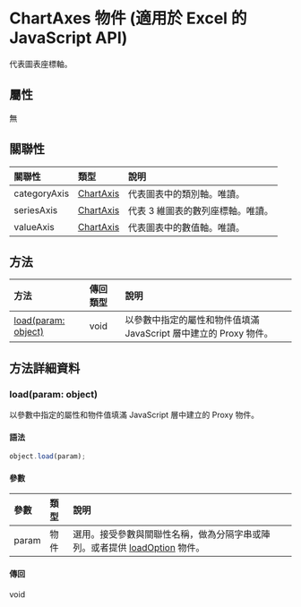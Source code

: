 ﻿# ChartAxes 物件 (適用於 Excel 的 JavaScript API)

代表圖表座標軸。

## 屬性

無

## 關聯性
| 關聯性 | 類型	   |說明|
|:---------------|:--------|:----------|
|categoryAxis|[ChartAxis](chartaxis.md)|代表圖表中的類別軸。唯讀。|
|seriesAxis|[ChartAxis](chartaxis.md)|代表 3 維圖表的數列座標軸。唯讀。|
|valueAxis|[ChartAxis](chartaxis.md)|代表圖表中的數值軸。唯讀。|

## 方法

| 方法           | 傳回類型    |說明|
|:---------------|:--------|:----------|
|[load(param: object)](#loadparam-object)|void|以參數中指定的屬性和物件值填滿 JavaScript 層中建立的 Proxy 物件。|

## 方法詳細資料


### load(param: object)
以參數中指定的屬性和物件值填滿 JavaScript 層中建立的 Proxy 物件。

#### 語法
```js
object.load(param);
```

#### 參數
| 參數	    | 類型	   |說明|
|:---------------|:--------|:----------|
|param|物件|選用。接受參數與關聯性名稱，做為分隔字串或陣列。或者提供 [loadOption](loadoption.md) 物件。|

#### 傳回
void
